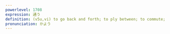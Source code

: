 ```yaml
---
powerlevel: 1708
expression: 通う
definition: (v5u,vi) to go back and forth; to ply between; to commute; to attend (school, church, etc.); (P)
pronunciation: かよう
---
```

